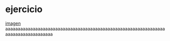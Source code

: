 # ejercicio
[imagen](http://imagenesparacelulares.net/wp-content/uploads/2014/09/427053.jpg)
aaaaaaaaaaaaaaaaaaaaaaaaaaaaaaaaaaaaaaaaaaaaaaaaaaaaaaaaaaaaaaaaaaaaaaaaaaaaaaaaaaa
